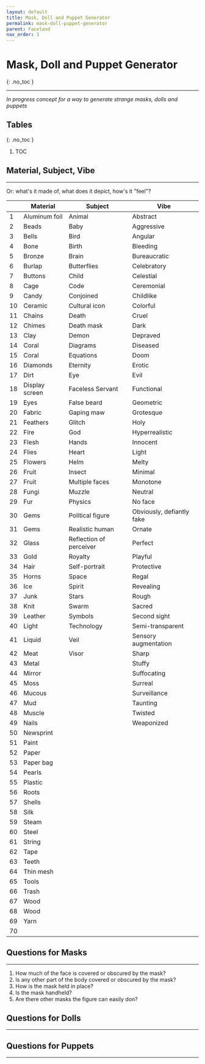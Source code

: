```yaml
---
layout: default
title: Mask, Doll and Puppet Generator
permalink: mask-doll-puppet-generator
parent: Faceland
nav_order: 1
---
```


# Mask, Doll and Puppet Generator

{: .no_toc }

---

*In progress concept for a way to generate strange masks, dolls and puppets*

## Tables

{: .no_toc }

1. TOC

## Material, Subject, Vibe

---

Or: what's it made of, what does it depict, how's it "feel"?

|    | Material       | Subject                 | Vibe                      |
| -- | -------------- | ----------------------- | ------------------------- |
| 1  | Aluminum foil  | Animal                  | Abstract                  |
| 2  | Beads          | Baby                    | Aggressive                |
| 3  | Bells          | Bird                    | Angular                   |
| 4  | Bone           | Birth                   | Bleeding                  |
| 5  | Bronze         | Brain                   | Bureaucratic              |
| 6  | Burlap         | Butterflies             | Celebratory               |
| 7  | Buttons        | Child                   | Celestial                 |
| 8  | Cage           | Code                    | Ceremonial                |
| 9  | Candy          | Conjoined               | Childlike                 |
| 10 | Ceramic        | Cultural icon           | Colorful                  |
| 11 | Chains         | Death                   | Cruel                     |
| 12 | Chimes         | Death mask              | Dark                      |
| 13 | Clay           | Demon                   | Depraved                  |
| 14 | Coral          | Diagrams                | Diseased                  |
| 15 | Coral          | Equations               | Doom                      |
| 16 | Diamonds       | Eternity                | Erotic                    |
| 17 | Dirt           | Eye                     | Evil                      |
| 18 | Display screen | Faceless Servant        | Functional                |
| 19 | Eyes           | False beard             | Geometric                 |
| 20 | Fabric         | Gaping maw              | Grotesque                 |
| 21 | Feathers       | Glitch                  | Holy                      |
| 22 | Fire           | God                     | Hyperrealistic            |
| 23 | Flesh          | Hands                   | Innocent                  |
| 24 | Flies          | Heart                   | Light                     |
| 25 | Flowers        | Helm                    | Melty                     |
| 26 | Fruit          | Insect                  | Minimal                   |
| 27 | Fruit          | Multiple faces          | Monotone                  |
| 28 | Fungi          | Muzzle                  | Neutral                   |
| 29 | Fur            | Physics                 | No face                   |
| 30 | Gems           | Political figure        | Obviously, defiantly fake |
| 31 | Gems           | Realistic human         | Ornate                    |
| 32 | Glass          | Reflection of perceiver | Perfect                   |
| 33 | Gold           | Royalty                 | Playful                   |
| 34 | Hair           | Self-portrait           | Protective                |
| 35 | Horns          | Space                   | Regal                     |
| 36 | Ice            | Spirit                  | Revealing                 |
| 37 | Junk           | Stars                   | Rough                     |
| 38 | Knit           | Swarm                   | Sacred                    |
| 39 | Leather        | Symbols                 | Second sight              |
| 40 | Light          | Technology              | Semi-transparent          |
| 41 | Liquid         | Veil                    | Sensory augmentation      |
| 42 | Meat           | Visor                   | Sharp                     |
| 43 | Metal          |                         | Stuffy                    |
| 44 | Mirror         |                         | Suffocating               |
| 45 | Moss           |                         | Surreal                   |
| 46 | Mucous         |                         | Surveillance              |
| 47 | Mud            |                         | Taunting                  |
| 48 | Muscle         |                         | Twisted                   |
| 49 | Nails          |                         | Weaponized                |
| 50 | Newsprint      |                         |                           |
| 51 | Paint          |                         |                           |
| 52 | Paper          |                         |                           |
| 53 | Paper bag      |                         |                           |
| 54 | Pearls         |                         |                           |
| 55 | Plastic        |                         |                           |
| 56 | Roots          |                         |                           |
| 57 | Shells         |                         |                           |
| 58 | Silk           |                         |                           |
| 59 | Steam          |                         |                           |
| 60 | Steel          |                         |                           |
| 61 | String         |                         |                           |
| 62 | Tape           |                         |                           |
| 63 | Teeth          |                         |                           |
| 64 | Thin mesh      |                         |                           |
| 65 | Tools          |                         |                           |
| 66 | Trash          |                         |                           |
| 67 | Wood           |                         |                           |
| 68 | Wood           |                         |                           |
| 69 | Yarn           |                         |                           |
| 70 |                |                         |

## Questions for Masks

---

1. How much of the face is covered or obscured by the mask?
2. Is any other part of the body covered or obscured by the mask?
3. How is the mask held in place?
4. Is the mask handheld?
5. Are there other masks the figure can easily don?

## Questions for Dolls

---



## Questions for Puppets

---


